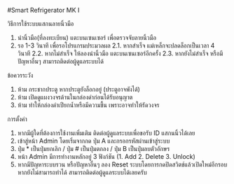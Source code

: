 #Smart Refrigerator MK I

วิธีการใช้ระบบแสกนลายนิ้วมือ
1.	นำนิ้วมือ(ที่ลงทะเบียน) แตะบนเซนเซอร์ เพื่อตรวจจับลายนิ้วมือ
2.	รอ 1-3 วินาที เพื่อรอโปรแกรมประมวลผล
	2.1.	 หากสำเร็จ แม่เหล็กจะปลดล็อกเป็นเวลา 4 วินาที
	2.2.	 หากไม่สำเร็จ ให้ลองนำนิ้วมือ แตะบนเซนเซอร์อีกครั้ง
	2.3.	 หากยังไม่สำเร็จ หรือมีปัญหาอื่นๆ สามารถติดต่อผู้ดูแลระบบได้ 

ข้อควรระวัง
1.	ห้าม กระชากประตู หากประตูยังล็อกอยู่ (ประตูอาจพังได้)
2.	ห้าม เปิดดูแผงวงจรด้านในกล่องดำก่อนได้รับอนุญาต
3.	ห้าม ทำให้กล่องดำเปียกน้ำหรือมีความชื้น เพราะอาจทำให้รัดวงจร

การตั้งค่า
1.	หากมีผู้ใดที่ต้องการใช้งานเพิ่มเติม ติดต่อผู้ดูแลระบบเพื่อขอรับ ID แสกนนิ้วได้เลย
2.	เข้าสู่หน้า Admin โดยเริ่มจากกด ปุ่ม A และกรอกรหัสผ่านเข้าสู่ระบบ
3.	ปุ่ม * เป็นปุ่มยกเลิก / ปุ่ม # เป็นปุ่มตกลง / ปุ่ม B เป็นปุ่มลบตัวอักษร
4.	หน้า Admin มีการทำงานหลักอยู่ 3 ฟังก์ชัน (1. Add  2. Delete 3. Unlock)
5.	หากมีปัญหาระบบรวน หรือปัญหาอื่นๆ ลอง Reset ระบบโดยการกดปิดสวิตช์แล้วเปิดใหม่อีกรอบ 
	หากยังไม่สามารถทำได้ สามารถติดต่อผู้ดูแลระบบได้เลยครับ 
